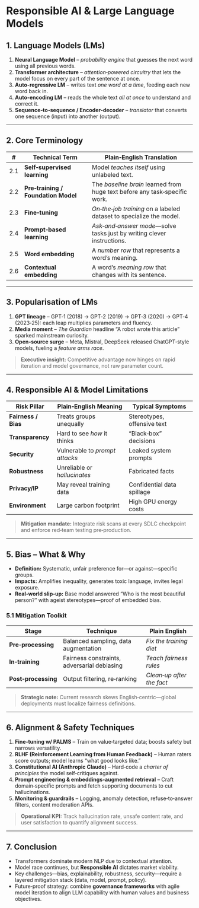 # Responsible AI & Large Language Models

## 1. Language Models (LMs)

1. **Neural Language Model** – *probability engine* that guesses the next word using all previous words.  
2. **Transformer architecture** – *attention‑powered circuitry* that lets the model focus on every part of the sentence at once.  
3. **Auto‑regressive LM** – writes text *one word at a time*, feeding each new word back in.  
4. **Auto‑encoding LM** – reads the whole text *all at once* to understand and correct it.  
5. **Sequence‑to‑sequence / Encoder‑decoder** – *translator* that converts one sequence (input) into another (output).  

---

## 2. Core Terminology

| #   | Technical Term                | Plain‑English Translation                         |
|-----|------------------------------|---------------------------------------------------|
| 2.1 | **Self‑supervised learning** | Model *teaches itself* using unlabeled text.      |
| 2.2 | **Pre‑training / Foundation Model** | The *baseline brain* learned from huge text before any task‑specific work. |
| 2.3 | **Fine‑tuning**              | *On‑the‑job training* on a labeled dataset to specialize the model. |
| 2.4 | **Prompt‑based learning**    | *Ask‑and‑answer mode*—solve tasks just by writing clever instructions. |
| 2.5 | **Word embedding**           | A *number row* that represents a word’s meaning.  |
| 2.6 | **Contextual embedding**     | A word’s *meaning row* that changes with its sentence. |

---

## 3. Popularisation of LMs

1. **GPT lineage** – GPT‑1 (2018) → GPT‑2 (2019) → GPT‑3 (2020) → GPT‑4 (2023‑25): each leap multiplies parameters and fluency.  
2. **Media moment** – *The Guardian* headline “A robot wrote this article” sparked mainstream curiosity.  
3. **Open‑source surge** – Meta, Mistral, DeepSeek released ChatGPT‑style models, fueling a *feature arms race*.  

> **Executive insight:** Competitive advantage now hinges on rapid iteration and model governance, not raw parameter count.

---

## 4. Responsible AI & Model Limitations

| Risk Pillar       | Plain‑English Meaning      | Typical Symptoms         |
|-------------------|----------------------------|--------------------------|
| **Fairness / Bias** | Treats groups unequally     | Stereotypes, offensive text |
| **Transparency**  | Hard to see *how* it thinks | “Black‑box” decisions    |
| **Security**      | Vulnerable to *prompt attacks* | Leaked system prompts    |
| **Robustness**    | Unreliable or *hallucinates* | Fabricated facts         |
| **Privacy/IP**    | May reveal training data    | Confidential data spillage |
| **Environment**   | Large carbon footprint      | High GPU energy costs    |

> **Mitigation mandate:** Integrate risk scans at every SDLC checkpoint and enforce red‑team testing pre‑production.

---

## 5. Bias – What & Why

- **Definition:** Systematic, unfair preference for—or against—specific groups.  
- **Impacts:** Amplifies inequality, generates toxic language, invites legal exposure.  
- **Real‑world slip‑up:** Base model answered “Who is the most beautiful person?” with ageist stereotypes—proof of embedded bias.

### 5.1 Mitigation Toolkit

| Stage            | Technique                      | Plain English            |
|------------------|--------------------------------|--------------------------|
| **Pre‑processing** | Balanced sampling, data augmentation | *Fix the training diet*   |
| **In‑training**  | Fairness constraints, adversarial debiasing | *Teach fairness rules* |
| **Post‑processing** | Output filtering, re‑ranking   | *Clean‑up after the fact* |

> **Strategic note:** Current research skews English‑centric—global deployments must localize fairness definitions.

---

## 6. Alignment & Safety Techniques

1. **Fine‑tuning w/ PALMS** – Train on value‑targeted data; boosts safety but narrows versatility.  
2. **RLHF (Reinforcement Learning from Human Feedback)** – Human raters score outputs; model learns “what good looks like.”  
3. **Constitutional AI (Anthropic Claude)** – Hard‑code a *charter of principles* the model self‑critiques against.  
4. **Prompt engineering & embeddings‑augmented retrieval** – Craft domain‑specific prompts and fetch supporting documents to cut hallucinations.  
5. **Monitoring & guardrails** – Logging, anomaly detection, refuse‑to‑answer filters, content moderation APIs.

> **Operational KPI:** Track hallucination rate, unsafe content rate, and user satisfaction to quantify alignment success.

---

## 7. Conclusion

- Transformers dominate modern NLP due to contextual attention.  
- Model race continues, but **Responsible AI** dictates market viability.  
- Key challenges—bias, explainability, robustness, security—require a layered mitigation stack (data, model, prompt, policy).  
- Future‑proof strategy: combine **governance frameworks** with agile model iteration to align LLM capability with human values and business objectives.
